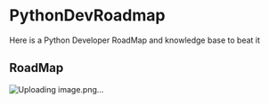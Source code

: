 # PythonDevRoadmap
Here is a Python Developer RoadMap and knowledge base to beat it

## RoadMap
![Uploading image.png…]()
